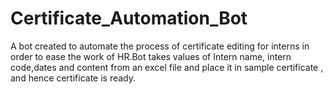 # Certificate_Automation_Bot
A bot created to automate the process of certificate editing for interns in order to ease the work of HR.Bot takes values of Intern name, intern code,dates and content from an excel file and place it in sample certificate , and hence certificate is ready.
